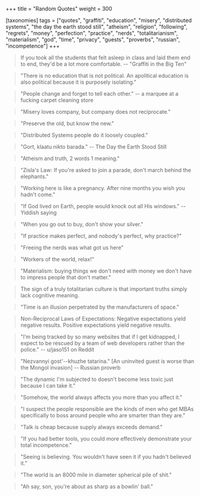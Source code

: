 +++
title = "Random Quotes"
weight = 300

[taxonomies]
tags = ["quotes", "graffiti", "education", "misery", "distributed systems",
"the day the earth stood still", "atheism", "religion", "following",
"regrets", "money", "perfection", "practice", "nerds", "totalitarianism",
"materialism", "god", "time", "privacy", "guests", "proverbs", "russian",
"incompetence"]
+++

> If you took all the students that felt asleep in class and laid them end to
> end, they'd be a lot more comfortable.
-- "Graffiti in the Big Ten"

> "There is no education that is not political. An apolitical education is
> also political because it is purposely isolating."

> "People change and forget to tell each other."
-- a marquee at a fucking carpet cleaning store

> "Misery loves company, but company does not reciprocate."

> "Preserve the old, but know the new."

> "Distributed Systems people do it loosely coupled."

> "Gort, klaatu nikto barada."
-- The Day the Earth Stood Still

> "Atheism and truth, 2 words 1 meaning."

> "Zisla's Law:
> If you're asked to join a parade, don't march behind the elephants."

> "Working here is like a pregnancy. After nine months you wish you hadn't
> come."

> "If God lived on Earth, people would knock out all His windows."
-- Yiddish saying

> "When you go out to buy, don't show your silver."

> "If practice makes perfect, and nobody's perfect, why practice?"

> "Freeing the nerds was what got us here"

> "Workers of the world, relax!"

> "Materialism: buying things we don't need with money we don't have to
> impress people that don't matter."

> The sign of a truly totalitarian culture is that important truths simply
> lack cognitive meaning.

> "Time is an illusion perpetrated by the manufacturers of space."

> Non-Reciprocal Laws of Expectations:
> Negative expectations yield negative results.
> Positive expectations yield negative results.

> "I’m being tracked by so many websites that if I get kidnapped, I expect to
> be rescued by a team of web developers rather than the police."
-- u/jaso151 on Reddit

> "Nezvannyi gost'--khuzhe tatarina."
> [An uninvited guest is worse than the Mongol invasion]
-- Russian proverb

> "The dynamic I'm subjected to doesn't become less toxic just because I can
> take it."

> "Somehow, the world always affects you more than you affect it."

> "I suspect the people responsible are the kinds of men who get MBAs
> specifically to boss around people who are smarter than they are."

> "Talk is cheap because supply always exceeds demand."

> "If you had better tools, you could more effectively demonstrate your
> total incompetence."

> "Seeing is believing. You wouldn't have seen it if you hadn't believed it."

> "The world is an 8000 mile in diameter spherical pile of shit."

> "Ah say, son, you're about as sharp as a bowlin' ball."
